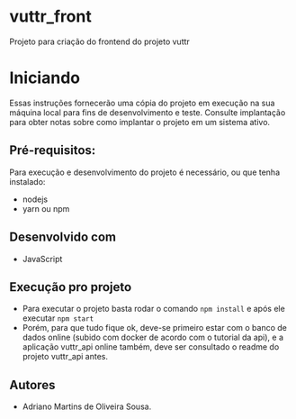 # vuttr_front
Projeto para criação do frontend do projeto vuttr


# Iniciando
Essas instruções fornecerão uma cópia do projeto em execução na sua máquina local para fins de desenvolvimento e teste. Consulte implantação para obter notas sobre como implantar o projeto em
um sistema ativo.

## Pré-requisitos:
Para execução e desenvolvimento do projeto é necessário, ou que tenha instalado:
- nodejs
- yarn ou npm


## Desenvolvido com
 - JavaScript

## Execução pro projeto
- Para executar o projeto basta rodar o comando ``` npm install ``` e após ele executar ```npm start```
- Porém, para que tudo fique ok, deve-se primeiro estar com o banco de dados online (subido com docker de acordo com o tutorial da api), 
e a aplicação vuttr_api online também, deve ser consultado o readme do projeto vuttr_api antes.

## Autores
- Adriano Martins de Oliveira Sousa.
